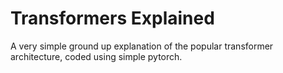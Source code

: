 # Transformers Explained

A very simple ground up explanation of the popular transformer architecture, coded using simple pytorch.
